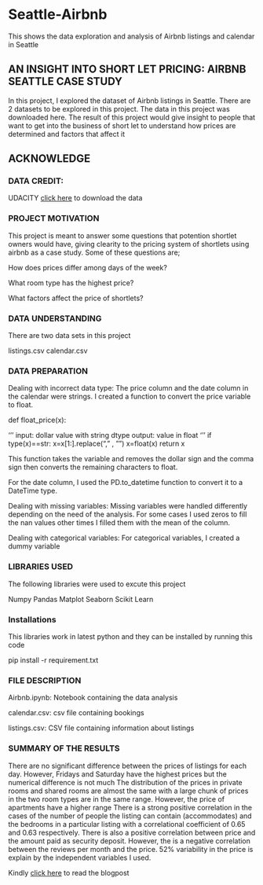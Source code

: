 # Seattle-Airbnb
This shows the data exploration and analysis of Airbnb listings and calendar in Seattle

## AN INSIGHT INTO SHORT LET PRICING: AIRBNB SEATTLE CASE STUDY
In this project, I explored the dataset of Airbnb listings in Seattle. There are 2 datasets to be explored in this project. The data in this project was downloaded here. The result of this project would give insight to people that want to get into the business of short let to understand how prices are determined and factors that affect it

## ACKNOWLEDGE
### DATA CREDIT:
UDACITY
[click here](https://www.kaggle.com/datasets/airbnb/seattle) to download the data

### PROJECT MOTIVATION
This project is meant to answer some questions that potention shortlet owners would have, giving clearity to the pricing system of shortlets using airbnb as a case study. Some of these questions are;

How does prices differ among days of the week?

What room type has the highest price?

What factors affect the price of shortlets?


### DATA UNDERSTANDING
There are two data sets in this project

listings.csv 
calendar.csv 

### DATA PREPARATION
Dealing with incorrect data type: The price column and the date column in the calendar were strings. I created a function to convert the price variable to float.

def float_price(x):

‘’’ input: dollar value with string dtype output: value in float ‘’’ if type(x)==str: x=x[1:].replace(“,” , ””) x=float(x) return x

This function takes the variable and removes the dollar sign and the comma sign then converts the remaining characters to float.

For the date column, I used the PD.to_datetime function to convert it to a DateTime type.

Dealing with missing variables: Missing variables were handled differently depending on the need of the analysis. For some cases I used zeros to fill the nan values other times I filled them with the mean of the column.

Dealing with categorical variables: For categorical variables, I created a dummy variable

### LIBRARIES USED
The following libraries were used to excute this project

Numpy
Pandas
Matplot
Seaborn
Scikit Learn

### Installations
This libraries work in latest python and they can be installed by running this code

pip install -r requirement.txt

### FILE DESCRIPTION
Airbnb.ipynb: Notebook containing the data analysis

calendar.csv: csv file containing bookings

listings.csv: CSV file containing information about listings


### SUMMARY OF THE RESULTS
There are no significant difference between the prices of listings for each day. However, Fridays and Saturday have the highest prices but the numerical difference is not much
The distribution of the prices in private rooms and shared rooms are almost the same with a large chunk of prices in the two room types are in the same range. However, the price of apartments have a higher range
There is a strong positive correlation in the cases of the number of people the listing can contain (accommodates) and the bedrooms in a particular listing with a correlational coefficient of 0.65 and 0.63 respectively. There is also a positive correlation between price and the amount paid as security deposit. However, the is a negative correlation between the reviews per month and the price.
52% variability in the price is explain by the independent variables I used. 

Kindly [click here](https://medium.com/@emikocarpe/hacking-seattle-staycations-4683a73a2cb9) to read the blogpost
